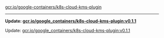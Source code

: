 [gcr.io/google-containers/k8s-cloud-kms-plugin](https://hub.docker.com/r/cruse/k8s-cloud-kms-plugin/tags/) 

----
**Update: [gcr.io/google_containers/k8s-cloud-kms-plugin:v0.1.1](https://hub.docker.com/r/cruse/k8s-cloud-kms-plugin/tags/)**

Update: [gcr.io/google_containers/k8s-cloud-kms-plugin:v0.1.1](https://hub.docker.com/r/cruse/k8s-cloud-kms-plugin/tags/)

